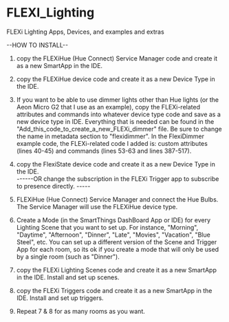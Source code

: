 # FLEXI_Lighting 
FLEXi Lighting Apps, Devices, and examples and extras 

--HOW TO INSTALL--

1) copy the FLEXiHue (Hue Connect) Service Manager code and create it as a new SmartApp in the IDE.

2) copy the FLEXiHue device code and create it as a new Device Type in the IDE.

3) If you want to be able to use dimmer lights other than Hue lights (or the Aeon Micro G2 that I use as an example), copy the FLEXi-related attributes and commands into whatever device type code and save as a new device type in IDE.  Everything that is needed can be found in the "Add_this_code_to_create_a_new_FLEXi_dimmer" file.  Be sure to change the name in metadata section to "flexidimmer".  In the FlexiDimmer example code, the FLEXi-related code I added is: custom attributes (lines 40-45) and commands (lines 53-63 and lines 387-517).

4) copy the FlexiState device code and create it as a new Device Type in the IDE.  
  ------OR change the subscription in the FLEXi Trigger app to subscribe to presence directly. -----
  
5) FLEXiHue (Hue Connect) Service Manager and connect the Hue Bulbs.  The Service Manager will use the FLEXiHue device type.

6) Create a Mode (in the SmartThings DashBoard App or IDE) for every Lighting Scene that you want to set up.  For instance, "Morning", "Daytime", "Afternoon", "Dinner", "Late", "Movies", "Vacation", "Blue Steel", etc.  You can set up a different version of the Scene and Trigger App for each room, so its ok if you create a mode that will only be used by a single room (such as "Dinner").

7) copy the FLEXi Lighting Scenes code and create it as a new SmartApp in the IDE.  Install and set up scenes.  

8) copy the FLEXi Triggers code and create it as a new SmartApp in the IDE.  Install and set up triggers.

9) Repeat 7 & 8 for as many rooms as you want.
